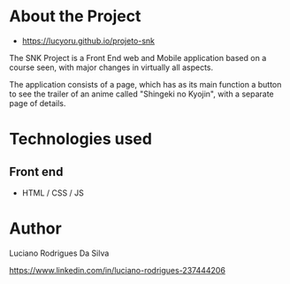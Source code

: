 # About the Project

- https://lucyoru.github.io/projeto-snk

The SNK Project is a Front End web and Mobile application based on a course seen, with major changes in virtually all aspects.

The application consists of a page, which has as its main function a button to see the trailer of an anime called "Shingeki no Kyojin", with a separate page of details.

# Technologies used
## Front end
- HTML / CSS / JS 

# Author

Luciano Rodrigues Da Silva

https://www.linkedin.com/in/luciano-rodrigues-237444206
